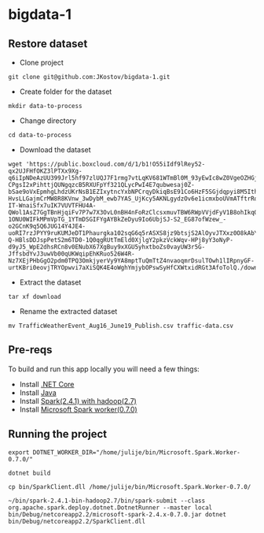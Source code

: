 # bigdata-1

## Restore dataset

- Clone project
```
git clone git@github.com:JKostov/bigdata-1.git
```
- Create folder for the dataset
```
mkdir data-to-process
```
- Change directory
```
cd data-to-process
```
- Download the dataset 
```
wget 'https://public.boxcloud.com/d/1/b1!O55iIdf9lRey52-qx2UJFHfOKZ3lPTXx9Xg-q6iIpNDeAzUU399Jrl5hf97zlUQJ7F1rmg7vtLqKV681WTmBl0M_93yEwIc8wZ0VgeOZHGj7nbmJzEMN6YuRc9_mVU2f9ErD7YJwrf2BmyrRJ-CPgsI2xPihttjQUNgqzcB5RXUFpYf321QLycPwI4E7qubwesaj0Z-bSae9oVxEpmhgLhdzUKrNsB1EZIxytncYxbNPCrqyDkiqBsE91Co6HzF5SGjdqpyi8M5IthhpX-HvsLLGajmCrMW8R8KVnw_3wDybM_ewb7YAS_UjKcy5AKNLgydzOv6e1icmxboUVmATftrRoAzQ3biuC4_P_AM4X-IT-WnaiSfx7uIK7VUVTFHU4A-QWol1AsZ7GgTBnHjqiFv7P7w7X3OvL0nBH4nFoRzClcsxmuvTBW6RWpVVjdFyV1B8ohIkqQNn6Rbr1a3WZasZ_5Kyr2I8FWd3pk4deU4YEbjAwg2OVt_OkSQdp65z0mjcbYlYUQFYhFGYuFbxahIQxbYTSQn1r_lMmHsEuiI9sslxv762D2FvUPAkNtvGyW06jGLM4JN0Wk3I1kVniSVSm95RU1UtJVIsQMYTKnpr5J7HGsmGpDYKjoCoDoYhnTKD6nxzzVnkEKedh27LmFvfZFBQPelFwAkbNSLvscbuUhwg2lLVMLlq4VAcnfjlhhpEdEbYeZawylwAzMH480UmVYhAG8Cv_xK4RKPKERyJnyVtadXot4xvtvBPlOzYyMGze5oUf59PJimiRKYlxHa86nGIM5QRkT1LXhH6b_237zJ30LsnH07VQoa1g5Y9-1ONU0WIFkMPmVpTG_1YTmDSGIFYgAYBkZeDyu9Io6UbjSJ-S2_EG87ofWzew_-o2GCnK9q5Q6JUG14Y4JE4-uoRI7rzJPYY9ruKUMJeDT1Phaurgka102sqG6q5rASXS8jz9btsjS2AlOyvJTXxz0O8kAbYKQkDaa5Mo8lgytbAcua-Q-HBlsDDJspPetS2m6TD0-1Q0qgRUtTmEld0XjlgY2pkzVckWqv-HPj8yY3oNyP-d9yJ5_WpE2dhsRCn8v0ENubX67XgBuy9xXGU5yhxtboZs0vayUW3r5G-JffsbdYvJ3uwVb00qUKWqipEhKRuo526W4R-Nz7XEjPHbGgO2pdm0TPQ3OmkjyerVy9YA8mptTuQmTtZ4nvaoqmrDsulTOwh1lIRpnyGF-urtKBri0eovjTRYOpwvi7aXiSQK4E4oWghYmjybOPswSyHfCXWtxidRGt3AfoTolQ./download'
```
- Extract the dataset
```
tar xf download
```
- Rename the extracted dataset
```
mv TrafficWeatherEvent_Aug16_June19_Publish.csv traffic-data.csv
```

## Pre-reqs

To build and run this app locally you will need a few things:
- Install [.NET Core](https://dotnet.microsoft.com/learn/data/spark-tutorial/install-dotnet)
- Install [Java](https://dotnet.microsoft.com/learn/data/spark-tutorial/install-pre-reqs)
- Install [Spark(2.4.1) with hadoop(2.7)](https://dotnet.microsoft.com/learn/data/spark-tutorial/install-spark)
- Install [Microsoft Spark worker(0.7.0)](https://dotnet.microsoft.com/learn/data/spark-tutorial/install-worker)

## Running the project

```
export DOTNET_WORKER_DIR="/home/julije/bin/Microsoft.Spark.Worker-0.7.0/"

dotnet build

cp bin/SparkClient.dll /home/julije/bin/Microsoft.Spark.Worker-0.7.0/

~/bin/spark-2.4.1-bin-hadoop2.7/bin/spark-submit --class org.apache.spark.deploy.dotnet.DotnetRunner --master local bin/Debug/netcoreapp2.2/microsoft-spark-2.4.x-0.7.0.jar dotnet bin/Debug/netcoreapp2.2/SparkClient.dll
```

